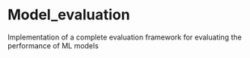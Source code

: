 # Model_evaluation
Implementation of a complete evaluation framework for evaluating the performance of ML models
